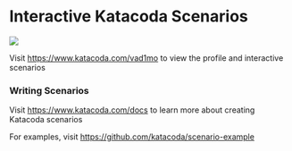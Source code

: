 # Interactive Katacoda Scenarios

[![](http://shields.katacoda.com/katacoda/vad1mo/count.svg)](https://www.katacoda.com/vad1mo "Get your profile on Katacoda.com")

Visit https://www.katacoda.com/vad1mo to view the profile and interactive scenarios

### Writing Scenarios
Visit https://www.katacoda.com/docs to learn more about creating Katacoda scenarios

For examples, visit https://github.com/katacoda/scenario-example
